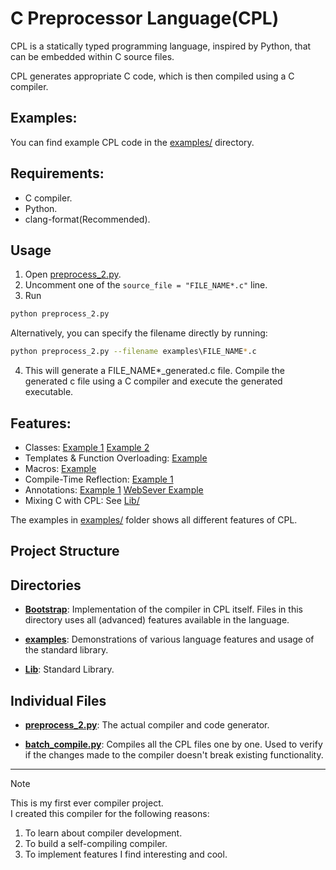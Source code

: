 # C Preprocessor Language(CPL)
CPL is a statically typed programming language, inspired by Python, that can be embedded within C source files.

CPL generates appropriate C code, which is then compiled using a C compiler.

## Examples:
You can find example CPL code in the [examples/](examples/) directory.


## Requirements:
- C compiler.
- Python.
- clang-format(Recommended).

## Usage
1. Open [preprocess_2.py](preprocess_2.py). 
2. Uncomment one of the `source_file = "FILE_NAME*.c"` line.
3. Run 
```bash 
python preprocess_2.py
```
Alternatively, you can specify the filename directly by running:
```bash
python preprocess_2.py --filename examples\FILE_NAME*.c
```

4. This will generate a FILE_NAME*_generated.c file. Compile the generated c file using a C compiler and execute the generated executable.

## Features:
- Classes: [Example 1](examples/04_Classes.c) [Example 2](examples/04_b_Classes.c)
- Templates & Function Overloading: [Example](Lib/Vector.c)
- Macros: [Example](examples/initializer_list.c)
- Compile-Time Reflection: [Example 1](examples/Reflection.c) 
- Annotations: [Example 1](examples/Annotations.c) [WebSever Example](examples/WebServer.c)
- Mixing C with CPL: See [Lib/](Lib/)

The examples in [examples/](examples/) folder shows all different features of CPL.

## Project Structure
## Directories

- **[Bootstrap](Bootstrap/)**: Implementation of the compiler in CPL itself. Files in this directory uses all (advanced) features available in the language.

- **[examples](examples/)**: Demonstrations of various language features and usage of the standard library.

- **[Lib](Lib/)**: Standard Library.

## Individual Files

- **[preprocess_2.py](preprocess_2.py)**: The actual compiler and code generator.

- **[batch_compile.py](batch_compile.py)**: Compiles all the CPL files one by one. Used to verify if the changes made to the compiler doesn't break existing functionality.

---

> [!NOTE]  
> This is my first ever compiler project.  
> I created this compiler for the following reasons:
> 1. To learn about compiler development.  
> 2. To build a self-compiling compiler.  
> 3. To implement features I find interesting and cool.
